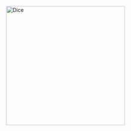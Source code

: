 <img width="323" alt="Dice" src="https://user-images.githubusercontent.com/43251233/115073647-4cf76f00-9f01-11eb-8b44-ebd79e6f4876.png">

